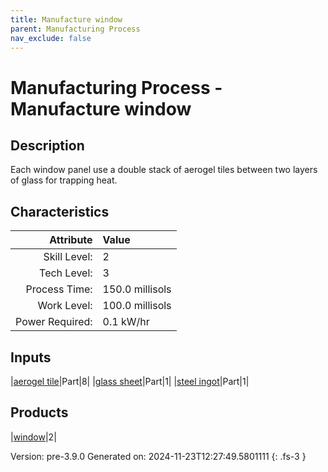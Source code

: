 ```yaml
---
title: Manufacture window
parent: Manufacturing Process
nav_exclude: false
---
```

# Manufacturing Process - Manufacture window

## Description
 Each window panel use a double stack of aerogel tiles between two layers &#10;&#9;&#9;of glass for trapping heat. 

## Characteristics

| Attribute      | Value |
|--------:|:------|
|Skill Level:|2|
|Tech Level:|3|
|Process Time:|150.0 millisols|
|Work Level:|100.0 millisols|
|Power Required:|0.1 kW/hr|

## Inputs

|[aerogel tile](../part/aerogel-tile.html)|Part|8|
|[glass sheet](../part/glass-sheet.html)|Part|1|
|[steel ingot](../part/steel-ingot.html)|Part|1|

## Products

|[window](../part/window.html)|2|


Version: pre-3.9.0 Generated on: 2024-11-23T12:27:49.5801111
{: .fs-3 }

